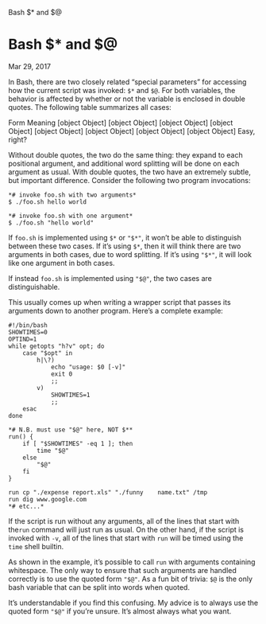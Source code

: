 Bash $* and $@

# Bash $* and $@

Mar 29, 2017

In Bash, there are two closely related “special parameters” for accessing how the current script was invoked: `$*` and `$@`. For both variables, the behavior is affected by whether or not the variable is enclosed in double quotes. The following table summarizes all cases:

Form
Meaning
[object Object]
[object Object]
[object Object]
[object Object]
[object Object]
[object Object]
[object Object]
[object Object]
Easy, right?

Without double quotes, the two do the same thing: they expand to each positional argument, and additional word splitting will be done on each argument as usual. With double quotes, the two have an extremely subtle, but important difference. Consider the following two program invocations:

	*# invoke foo.sh with two arguments*
	$ ./foo.sh hello world

	*# invoke foo.sh with one argument*
	$ ./foo.sh "hello world"

If `foo.sh` is implemented using `$*` or `"$*"`, it won’t be able to distinguish between these two cases. If it’s using `$*`, then it will think there are two arguments in both cases, due to word splitting. If it’s using `"$*"`, it will look like one argument in both cases.

If instead `foo.sh` is implemented using `"$@"`, the two cases are distinguishable.

This usually comes up when writing a wrapper script that passes its arguments down to another program. Here’s a complete example:

	#!/bin/bash
	SHOWTIMES=0
	OPTIND=1
	while getopts "h?v" opt; do
	    case "$opt" in
	        h|\?)
	            echo "usage: $0 [-v]"
	            exit 0
	            ;;
	        v)
	            SHOWTIMES=1
	            ;;
	    esac
	done

	*# N.B. must use "$@" here, NOT $**
	run() {
	    if [ "$SHOWTIMES" -eq 1 ]; then
	        time "$@"
	    else
	        "$@"
	    fi
	}

	run cp "./expense report.xls" "./funny    name.txt" /tmp
	run dig www.google.com
	*# etc...*

If the script is run without any arguments, all of the lines that start with the`run` command will just run as usual. On the other hand, if the script is invoked with `-v`, all of the lines that start with `run` will be timed using the `time` shell builtin.

As shown in the example, it’s possible to call `run` with arguments containing whitespace. The only way to ensure that such arguments are handled correctly is to use the quoted form `"$@"`. As a fun bit of trivia: `$@` is the only bash variable that can be split into words when quoted.

It’s understandable if you find this confusing. My advice is to always use the quoted form `"$@"` if you’re unsure. It’s almost always what you want.